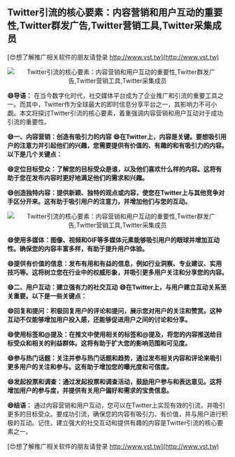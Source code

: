 ## **Twitter引流的核心要素：内容营销和用户互动的重要性,Twitter群发广告,Twitter营销工具,Twitter采集成员**

[😍想了解推广相关软件的朋友请登录 http://www.vst.tw](http://www.vst.tw)

 <center><img src="https://vst.tw/MP4/tuiguang/png/1.png" alt="Twitter引流的核心要素：内容营销和用户互动的重要性,Twitter群发广告,Twitter营销工具,Twitter采集成员"></center>

**😄导语：**
在当今数字化时代，社交媒体平台成为了企业推广和引流的重要工具之一。而其中，Twitter作为全球最大的即时信息分享平台之一，其影响力不可小觑。本文将探讨Twitter引流的核心要素，着重强调内容营销和用户互动对于成功引流的重要性。

**😄一、内容营销：创造有吸引力的内容**
**😄在Twitter上，内容是关键。要想吸引用户的注意力并引起他们的兴趣，您需要提供有价值的、有趣的和有吸引力的内容。以下是几个关键点：**

**😄定位目标受众：了解您的目标受众是谁，以及他们喜欢什么样的内容。这将有助于您在发布内容时更好地满足他们的需求和兴趣。**

**😄创造独特内容：提供新颖、独特的观点或内容，使您在Twitter上与其他竞争对手区分开来。这有助于吸引用户的注意力，并增加他们与您的互动。**

 <center><img src="https://vst.tw/MP4/tuiguang/png/3.png" alt="Twitter引流的核心要素：内容营销和用户互动的重要性,Twitter群发广告,Twitter营销工具,Twitter采集成员"></center>

**😄使用多媒体：图像、视频和GIF等多媒体元素能够吸引用户的眼球并增加互动性。确保您的内容丰富多样，有助于提升用户体验。**

**😄提供有价值的信息：发布有用和有益的信息，例如行业洞察、专业建议、实用技巧等。这将树立您在行业中的权威形象，并吸引更多用户关注和分享您的内容。**

**😄二、用户互动：建立强有力的社交互动**
**😄在Twitter上，与用户建立互动关系至关重要。以下是一些关键点：**

**😄回复和提问：积极回复用户的评论和提问，展示您对用户的关注和赞赏。这种互动不仅能够增加用户投入感，还能够促进用户之间的讨论和分享。**

**😄使用标签和@提及：在推文中使用相关的标签和@提及，将您的内容推送给目标受众和相关的利益群体。这将有助于扩大您的影响范围和可见度。**

**😄参与热门话题：关注并参与热门话题和趋势，通过发布相关内容和评论来吸引更多用户的关注和参与。这有助于增加您的曝光度和可信度。**

**😄发起投票和调查：通过发起投票和调查活动，鼓励用户参与和表达意见。这将增加用户的参与度，并提供有关用户偏好和需求的宝贵信息。**

**😄结语：**
通过内容营销和用户互动，您可以在Twitter上实现有效的引流，并吸引更多的目标受众。要成功引流，确保您的内容有吸引力、有价值，并与用户进行积极的互动。记住，建立强大的社交互动和提供有趣的内容是Twitter引流的核心要素之一。

[😍想了解推广相关软件的朋友请登录 http://www.vst.tw](http://www.vst.tw)



